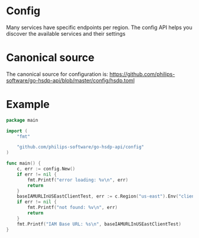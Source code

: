 # Config
Many services have specific endpoints per region. The config API helps you
discover the available services and their settings

# Canonical source
The canonical source for configuration is:
https://github.com/philips-software/go-hsdp-api/blob/master/config/hsdp.toml

# Example
```go
package main

import (
	"fmt"

	"github.com/philips-software/go-hsdp-api/config"
)

func main() {
	c, err := config.New()
	if err != nil {
		fmt.Printf("error loading: %v\n", err)
		return
	}
	baseIAMURLInUSEastClientTest, err := c.Region("us-east").Env("client-test").Service("iam").String("url")
	if err != nil {
		fmt.Printf("not found: %v\n", err)
		return
	}
	fmt.Printf("IAM Base URL: %s\n", baseIAMURLInUSEastClientTest)
}
```
